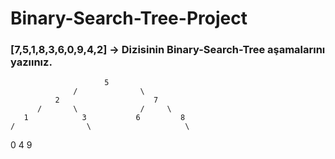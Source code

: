# Binary-Search-Tree-Project

### [7,5,1,8,3,6,0,9,4,2] -> Dizisinin Binary-Search-Tree aşamalarını yazıınız.
                         5  
                  /              \
              2                     7
          /       \              /     \
       1            3           6         8
    /                \                     \
  0                     4                     9
